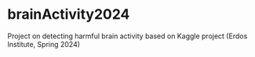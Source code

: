 # brainActivity2024
Project on detecting harmful brain activity based on Kaggle project (Erdos Institute, Spring 2024)
